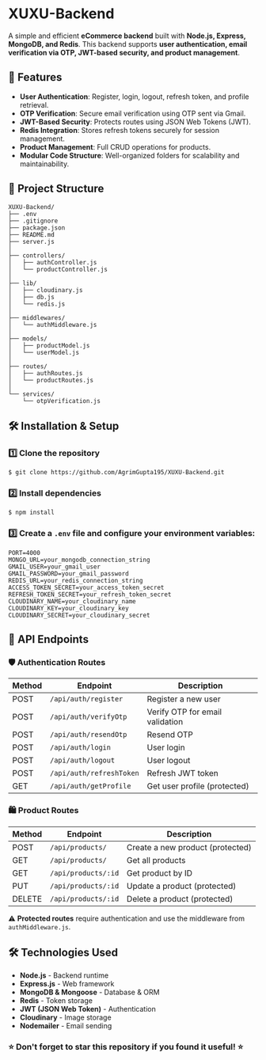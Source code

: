 ﻿# XUXU-Backend

A simple and efficient **eCommerce backend** built with **Node.js, Express, MongoDB, and Redis**. This backend supports **user authentication, email verification via OTP, JWT-based security, and product management**.

## 🚀 Features

- **User Authentication**: Register, login, logout, refresh token, and profile retrieval.
- **OTP Verification**: Secure email verification using OTP sent via Gmail.
- **JWT-Based Security**: Protects routes using JSON Web Tokens (JWT).
- **Redis Integration**: Stores refresh tokens securely for session management.
- **Product Management**: Full CRUD operations for products.
- **Modular Code Structure**: Well-organized folders for scalability and maintainability.

## 📂 Project Structure

```
XUXU-Backend/
├── .env
├── .gitignore
├── package.json
├── README.md
├── server.js
│
├── controllers/
│   ├── authController.js
│   └── productController.js
│
├── lib/
│   ├── cloudinary.js
│   ├── db.js
│   └── redis.js
│
├── middlewares/
│   └── authMiddleware.js
│
├── models/
│   ├── productModel.js
│   └── userModel.js
│
├── routes/
│   ├── authRoutes.js
│   └── productRoutes.js
│
└── services/
    └── otpVerification.js
```

## 🛠 Installation & Setup

### 1️⃣ Clone the repository
```sh
$ git clone https://github.com/AgrimGupta195/XUXU-Backend.git
```

### 2️⃣ Install dependencies
```sh
$ npm install
```

### 3️⃣ Create a `.env` file and configure your environment variables:
```env
PORT=4000
MONGO_URL=your_mongodb_connection_string
GMAIL_USER=your_gmail_user
GMAIL_PASSWORD=your_gmail_password
REDIS_URL=your_redis_connection_string
ACCESS_TOKEN_SECRET=your_access_token_secret
REFRESH_TOKEN_SECRET=your_refresh_token_secret
CLOUDINARY_NAME=your_cloudinary_name
CLOUDINARY_KEY=your_cloudinary_key
CLOUDINARY_SECRET=your_cloudinary_secret
```

## 🔗 API Endpoints

### 🛡️ Authentication Routes

| Method | Endpoint                | Description                     |
|--------|-------------------------|---------------------------------|
| POST   | `/api/auth/register`    | Register a new user             |
| POST   | `/api/auth/verifyOtp`   | Verify OTP for email validation |
| POST   | `/api/auth/resendOtp`   | Resend OTP                      |
| POST   | `/api/auth/login`       | User login                      |
| POST   | `/api/auth/logout`      | User logout                     |
| POST   | `/api/auth/refreshToken` | Refresh JWT token               |
| GET    | `/api/auth/getProfile`  | Get user profile (protected)     |

### 🛍️ Product Routes

| Method | Endpoint                 | Description                     |
|--------|--------------------------|---------------------------------|
| POST   | `/api/products/`          | Create a new product (protected) |
| GET    | `/api/products/`          | Get all products                |
| GET    | `/api/products/:id`      | Get product by ID               |
| PUT    | `/api/products/:id`      | Update a product (protected)    |
| DELETE | `/api/products/:id`      | Delete a product (protected)    |

⚠️ **Protected routes** require authentication and use the middleware from `authMiddleware.js`.

## 🛠 Technologies Used

- **Node.js** - Backend runtime
- **Express.js** - Web framework
- **MongoDB & Mongoose** - Database & ORM
- **Redis** - Token storage
- **JWT (JSON Web Token)** - Authentication
- **Cloudinary** - Image storage
- **Nodemailer** - Email sending

### ⭐ Don't forget to **star** this repository if you found it useful! ⭐
